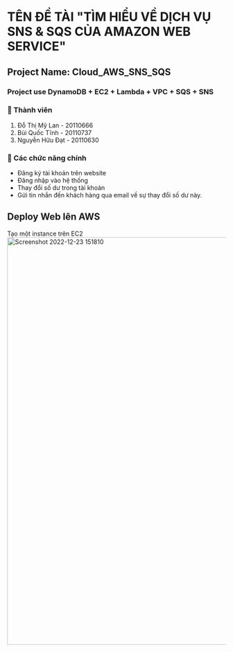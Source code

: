 # TÊN ĐỀ TÀI "TÌM HIỂU VỀ DỊCH VỤ SNS & SQS CỦA AMAZON WEB SERVICE"
## Project Name: Cloud_AWS_SNS_SQS

### Project use DynamoDB + EC2 + Lambda + VPC + SQS + SNS

### 🔗 Thành viên
1. Đỗ Thị Mỹ Lan - 20110666
2. Bùi Quốc Tĩnh - 20110737
3. Nguyễn Hữu Đạt - 20110630

### 🔗 Các chức năng chính
- Đăng ký tài khoản trên website
- Đăng nhập vào hệ thống
- Thay đổi số dư trong tài khoản
- Gửi tin nhắn đến khách hàng qua email về sự thay đổi số dư này.

## Deploy Web lên AWS
Tạo một instance trên EC2
<img width="941" alt="Screenshot 2022-12-23 151810" src="https://user-images.githubusercontent.com/115056835/209302641-71d46807-916c-488b-b6dc-722a9e8618b8.png">
